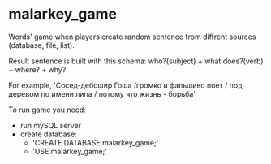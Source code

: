 # malarkey_game
Words' game when players create random sentence from diffrent sources (database, file, list). 

Result sentence is built with this schema: who?(subject) + what does?(verb) + where? + why?

For example, 'Сосед-дебошир Гоша /громко и фальшиво поет / под деревом по имени липа / потому что жизнь - борьба'

To run game you need:
- run mySQL server
- create database:
   - 'CREATE DATABASE malarkey_game;'
   - 'USE malarkey_game;'
